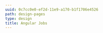 ```yaml
---
uuid: 0c7cc0e0-ef2d-11e9-a170-b1f1706e4526
path: design-pages
type: design
title: Angular Jobs
---
```


